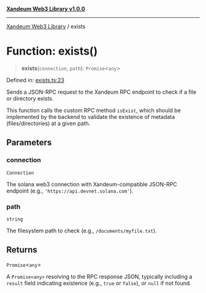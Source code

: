 [**Xandeum Web3 Library v1.0.0**](../README.md)

***

[Xandeum Web3 Library](../globals.md) / exists

# Function: exists()

> **exists**(`connection`, `path`): `Promise`\<`any`\>

Defined in: [exists.ts:23](https://github.com/Xandeum/test_web3/blob/main/src/exists.ts#L23)

Sends a JSON-RPC request to the Xandeum RPC endpoint to check if a file or directory exists.

This function calls the custom RPC method `isExist`, which should be implemented
by the backend to validate the existence of metadata (files/directories) at a given path.

## Parameters

### connection

`Connection`

The solana web3 connection with Xandeum-compatible JSON-RPC endpoint (e.g., `'https://api.devnet.solana.com'`).

### path

`string`

The filesystem path to check (e.g., `/documents/myfile.txt`).

## Returns

`Promise`\<`any`\>

A `Promise<any>` resolving to the RPC response JSON, typically including a `result` field
         indicating existence (e.g., `true` or `false`), or `null` if not found.
